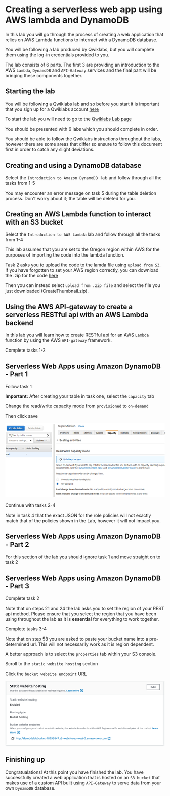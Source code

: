 # Creating a serverless web app using AWS lambda and DynamoDB
In this lab you will go through the process of creating a web application that  relies on AWS Lambda functions to interract with a DynamoDB database.

You will be following a lab produced by Qwiklabs, but you will complete them using the log-in credentials provided to you.

The lab consists of 6 parts. The first 3 are providing an introduction to the AWS `Lambda`, `DynamoDB` and `API-Gateway` services and the final part will be bringing these components together.

## Starting the lab
You will be following a Qwiklabs lab and so before you start it is important that you sign up for a Qwiklabs account [here](https://run.qwiklabs.com/users/sign_up)

To start the lab you will need to go to the [Qwiklabs Lab page](https://www.qwiklabs.com/quests/21?catalog_rank=%7B%22rank%22%3A2%2C%22num_filters%22%3A0%2C%22has_search%22%3Atrue%7D&search_id=11538621)

You should be presented with 6 labs which you should complete in order. 

You should be able to follow the Qwiklabs instructions throughout the labs, however there are some areas that differ so ensure to follow this document first in order to catch any slight deviations.

## Creating and using a DynamoDB database
Select the `Introduction to Amazon DynamoDB ` lab and follow through all the tasks from 1-5

You may encounter an error message on task 5 during the table deletion process. Don't worry about it; the table will be deleted for you.

## Creating an AWS Lambda function to interact with an S3 bucket
Select the `Introduction to AWS Lambda` lab and follow through all the tasks from 1-4

This lab assumes that you are set to the Oregon region within AWS for the purposes of importing the code into the lambda function.

Task 2 asks you to upload the code to the lamda file using `upload from S3`. If you have forgotten to set your AWS region correctly, you can download the .zip for the code [here](https://s3-us-west-2.amazonaws.com/us-west-2-aws-training/awsu-spl/spl-88/2.3.15.prod/scripts/CreateThumbnail.zip)

Then you can instead select `upload from .zip file` and select the file you just downloaded (CreateThumbnail.zip).



## Using the AWS API-gateway to create a serverless RESTful api with an AWS Lambda backend
In this lab you will learn how to create RESTful api for an AWS `Lambda` function by using the AWS `API-gateway` framework.

Complete tasks 1-2

## Serverless Web Apps using Amazon DynamoDB - Part 1 

Follow task 1

**Important:** After creating your table in task one, select the `capacity` tab

Change the read/write capacity mode from `provisioned` to `on-demand`

Then click save 

![alt text](images/dynamo-capacity.png)

Continue with tasks 2-4

Note in task 4 that the exact JSON for the role policies will not exactly match that of the policies shown in the Lab, however it will not impact you.

## Serverless Web Apps using Amazon DynamoDB - Part 2

For this section of the lab you should ignore task 1 and move straight on to task 2

## Serverless Web Apps using Amazon DynamoDB - Part 3

Complete task 2

Note that on steps 21 and 24 the lab asks you to set the region of your REST api method. Please ensure that you select the region that you have been using throughout the lab as it is **essential** for everything to work together.

Complete tasks 3-4

Note that on step 58 you are asked to paste your bucket name into a pre-determined url. This will not necessarily work as it is region dependent.

A better approach is to select the `properties` tab within your S3 console.

Scroll to the `static website hosting` section 

Click the `bucket website endpoint` URL 

![alt text](images/static-website-hosting.png)

## Finishing up

Congratualations! At this point you have finished the lab. You have successfully created a web application that is hosted on an `S3 bucket` that makes use of a custom API built using `API-Gateway` to serve data from your own `DynamoDB` database.
